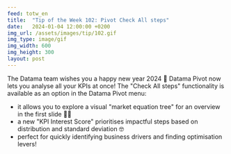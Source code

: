 ```yaml
---
feed: totw_en
title:  "Tip of the Week 102: Pivot Check All steps"
date:   2024-01-04 12:00:00 +0200
img_url: /assets/images/tip/102.gif
img_type: image/gif
img_width: 600
img_height: 300
layout: post
---
```



The Datama team wishes you a happy new year 2024 🎉
Datama Pivot now lets you analyse all your KPIs at once! The "Check All steps" functionality is available as an option in the Datama Pivot menu:
  * it allows you to explore a visual "market equation tree" for an overview in the first slide 🕵️‍♀️
  * a new "KPI Interest Score" prioritises impactful steps based on distribution and standard deviation 🤓
  * perfect for quickly identifying business drivers and finding optimisation levers!
